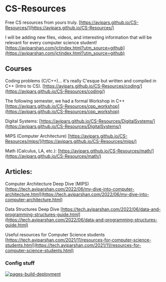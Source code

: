 # CS-Resources
Free CS resources from yours truly.
[https://avipars.github.io/CS-Resources/](https://avipars.github.io/CS-Resources/)

I will be adding new files, videos, and interesting information that will be relevant for every computer science student!
[https://aviparshan.com/jctindex.html?utm_source=github](https://aviparshan.com/jctindex.html?utm_source=github)

## Courses 

Coding problems (C/C++)... it's really C'esque but written and compiled in C++ (Intro to CS). 
[https://avipars.github.io/CS-Resources/coding/](https://avipars.github.io/CS-Resources/coding/)

The following semester, we had a formal Workshop in C++ 
[https://avipars.github.io/CS-Resources/cpp_workshop](https://avipars.github.io/CS-Resources/cpp_workshop)

Digital Systems:
[https://avipars.github.io/CS-Resources/DigitalSystems/](https://avipars.github.io/CS-Resources/DigitalSystems/)

MIPS (Computer Architecture)
[https://avipars.github.io/CS-Resources/mips/](https://avipars.github.io/CS-Resources/mips/)

Math (Calculus, LA, etc.):
[https://avipars.github.io/CS-Resources/math/](https://avipars.github.io/CS-Resources/math/)


## Articles: 

Computer Architecture Deep Dive (MIPS)
[https://tech.aviparshan.com/2022/06/my-dive-into-computer-architecture.html](https://tech.aviparshan.com/2022/06/my-dive-into-computer-architecture.html)

Data Structures Deep Dive 
[https://tech.aviparshan.com/2022/06/data-and-programming-structures-guide.html](https://tech.aviparshan.com/2022/06/data-and-programming-structures-guide.html)

Useful resources for Computer Science students
[https://tech.aviparshan.com/2021/11/resources-for-computer-science-students.html](https://tech.aviparshan.com/2021/11/resources-for-computer-science-students.html)


### Config stuff

[![pages-build-deployment](https://github.com/avipars/CS-Resources/actions/workflows/pages/pages-build-deployment/badge.svg)](https://github.com/avipars/CS-Resources/actions/workflows/pages/pages-build-deployment)
